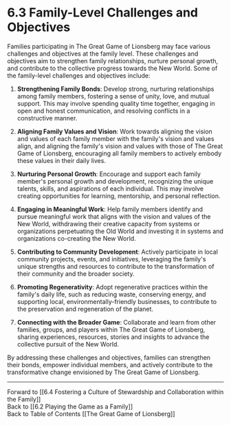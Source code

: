 # 6.3 Family-Level Challenges and Objectives

Families participating in The Great Game of Lionsberg may face various challenges and objectives at the family level. These challenges and objectives aim to strengthen family relationships, nurture personal growth, and contribute to the collective progress towards the New World. Some of the family-level challenges and objectives include:

1.  **Strengthening Family Bonds**: Develop strong, nurturing relationships among family members, fostering a sense of unity, love, and mutual support. This may involve spending quality time together, engaging in open and honest communication, and resolving conflicts in a constructive manner.
    
2.  **Aligning Family Values and Vision**: Work towards aligning the vision and values of each family member with the family's vision and values align, and aligning the family's vision and values with those of The Great Game of Lionsberg, encouraging all family members to actively embody these values in their daily lives.
    
3.  **Nurturing Personal Growth**: Encourage and support each family member's personal growth and development, recognizing the unique talents, skills, and aspirations of each individual. This may involve creating opportunities for learning, mentorship, and personal reflection.
    
4.  **Engaging in Meaningful Work**: Help family members identify and pursue meaningful work that aligns with the vision and values of the New World, withdrawing their creative capacity from systems or organizations perpetuating the Old World and investing it in systems and organizations co-creating the New World.
    
5.  **Contributing to Community Development**: Actively participate in local community projects, events, and initiatives, leveraging the family's unique strengths and resources to contribute to the transformation of their community and the broader society.
    
6.  **Promoting Regenerativity**: Adopt regenerative practices within the family's daily life, such as reducing waste, conserving energy, and supporting local, environmentally-friendly businesses, to contribute to the preservation and regeneration of the planet.
    
7.  **Connecting with the Broader Game**: Collaborate and learn from other families, groups, and players within The Great Game of Lionsberg, sharing experiences, resources, stories and insights to advance the collective pursuit of the New World.
    

By addressing these challenges and objectives, families can strengthen their bonds, empower individual members, and actively contribute to the transformative change envisioned by The Great Game of Lionsberg.

____

Forward to [[6.4 Fostering a Culture of Stewardship and Collaboration within the Family]]    
Back to [[6.2 Playing the Game as a Family]]  
Back to Table of Contents [[The Great Game of Lionsberg]]  